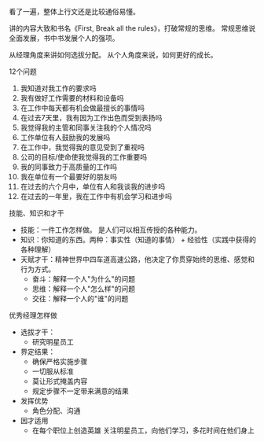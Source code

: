看了一遍，整体上行文还是比较通俗易懂。 

讲的内容大致和书名《First, Break all the rules》，打破常规的思维。
常规思维说全面发展，书中书发展个人的强项。

从经理角度来讲如何选拔分配。
从个人角度来说，如何更好的成长。

12个问题
   1. 我知道对我工作的要求吗
   1. 我有做好工作需要的材料和设备吗
   1. 在工作中每天都有机会做最擅长的事情吗
   1. 在过去7天里，我有因为工作出色而受到表扬吗
   1. 我觉得我的主管和同事关注我的个人情况吗
   1. 工作单位有人鼓励我的发展吗
   1. 在工作中，我觉得我的意见受到了重视吗
   1. 公司的目标/使命使我觉得我的工作重要吗
   1. 我的同事致力于高质量的工作吗
   1. 我在单位有一个最要好的朋友吗
   1. 在过去的六个月中，单位有人和我谈我的进步吗
   1. 在过去的一年里，我在工作中有机会学习和进步吗
   

技能、知识和才干
   * 技能：一件工作怎样做。 是人们可以相互传授的各种能力。
   * 知识：你知道的东西。两种：事实性（知道的事情） + 经验性（实践中获得的各种理解）
   * 天赋才干：精神世界中四车道高速公路，他决定了你贯穿始终的思维、感觉和行为方式。
      * 奋斗：解释一个人"为什么"的问题
      * 思维：解释一个人"怎么样"的问题
      * 交往：解释一个人的"谁"的问题
      
优秀经理怎样做
   * 选拔才干：
      * 研究明星员工
   * 界定结果：
      * 确保严格实施步骤
      * 一切服从标准
      * 莫让形式掩盖内容
      * 规定步骤不一定带来满意的结果
   * 发挥优势
      * 角色分配、沟通
   * 因才适用
      * 在每个职位上创造英雄
关注明星员工，向他们学习，多花时间在他们身上
      